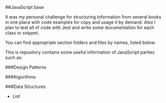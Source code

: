 ##JavaScript base

It was my personal challenge for structuring information from several books in one place with code examples for copy and usage it by demand. Also I plan to test all of code with Jest and write some documentation for each class or snippet.

You can find appropriate section folders and files by names, listed below.

This is repository contains some useful information of JavaScript parties such as:

###Design Patterns

###Algorithms

###Data Structures
- List 
